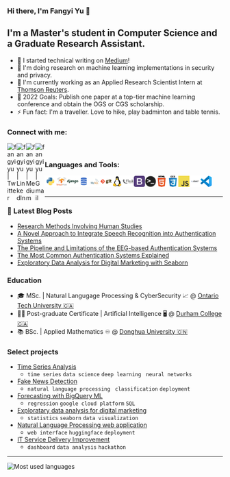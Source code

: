 ### Hi there, I'm Fangyi Yu 👋

## I'm a Master's student in Computer Science and a Graduate Research Assistant.

- 🔭 I started technical writing on [Medium][course]!
- 🌱 I'm doing research on machine learning implementations in security and privacy.
- 👯 I'm currently working as an Applied Research Scientist Intern at [Thomson Reuters][company].
- 🥅 2022 Goals: Publish one paper at a top-tier machine learning conference and obtain the OGS or CGS scholarship.
- ⚡ Fun fact: I'm a traveller. Love to hike, play badminton and table tennis.


### Connect with me:

[<img align="left" alt="fangyiyu | Twitter" width="22px" src="https://cdn.jsdelivr.net/npm/simple-icons@v3/icons/twitter.svg" />][twitter]
[<img align="left" alt="fangyiyu | LinkedIn" width="22px" src="https://cdn.jsdelivr.net/npm/simple-icons@v3/icons/linkedin.svg" />][linkedin]
[<img align="left" alt="fangyiyu | Medium" width="22px" src="https://cdn.jsdelivr.net/npm/simple-icons@v3/icons/medium.svg" />][medium]
[<img align="left" alt="fangyiyu | Gmail" width="22px" src="https://cdn.jsdelivr.net/npm/simple-icons@v3/icons/gmail.svg" />][gmail]

<br />

### Languages and Tools:
<img align="left" alt="python" width="26px" src="https://raw.githubusercontent.com/github/explore/80688e429a7d4ef2fca1e82350fe8e3517d3494d/topics/python/python.png" />
<img align="left" alt="tensorflow" width="26px" src="https://raw.githubusercontent.com/github/explore/80688e429a7d4ef2fca1e82350fe8e3517d3494d/topics/tensorflow/tensorflow.png" />
<img align="left" alt="django" width="26px" src="https://raw.githubusercontent.com/github/explore/e94815998e4e0713912fed477a1f346ec04c3da2/topics/django/django.png" />
<img align="left" alt="SQL" width="26px" src="https://raw.githubusercontent.com/github/explore/80688e429a7d4ef2fca1e82350fe8e3517d3494d/topics/sql/sql.png" />
<img align="left" alt="MySQL" width="26px" src="https://raw.githubusercontent.com/github/explore/80688e429a7d4ef2fca1e82350fe8e3517d3494d/topics/mysql/mysql.png" />
<img align="left" alt="Git" width="26px" src="https://raw.githubusercontent.com/github/explore/80688e429a7d4ef2fca1e82350fe8e3517d3494d/topics/git/git.png" />
<img align="left" alt="GitHub" width="26px" src="https://raw.githubusercontent.com/github/explore/78df643247d429f6cc873026c0622819ad797942/topics/linux/linux.png" />
<img align="left" alt="flask" width="26px" src="https://raw.githubusercontent.com/github/explore/80688e429a7d4ef2fca1e82350fe8e3517d3494d/topics/flask/flask.png" />
<img align="left" alt="bootstrap" width="26px" src="https://raw.githubusercontent.com/github/explore/80688e429a7d4ef2fca1e82350fe8e3517d3494d/topics/bootstrap/bootstrap.png" />
<img align="left" alt="Terminal" width="26px" src="https://raw.githubusercontent.com/github/explore/80688e429a7d4ef2fca1e82350fe8e3517d3494d/topics/terminal/terminal.png" />
<img align="left" alt="HTML5" width="26px" src="https://raw.githubusercontent.com/github/explore/80688e429a7d4ef2fca1e82350fe8e3517d3494d/topics/html/html.png" />
<img align="left" alt="CSS3" width="26px" src="https://raw.githubusercontent.com/github/explore/80688e429a7d4ef2fca1e82350fe8e3517d3494d/topics/css/css.png" />
<img align="left" alt="JavaSript" width="26px" src="https://raw.githubusercontent.com/github/explore/80688e429a7d4ef2fca1e82350fe8e3517d3494d/topics/javascript/javascript.png" />
<img align="left" alt="JQuery" width="26px" src="https://raw.githubusercontent.com/github/explore/80688e429a7d4ef2fca1e82350fe8e3517d3494d/topics/jquery/jquery.png" />
<img align="left" alt="Visual Studio Code" width="26px" src="https://raw.githubusercontent.com/github/explore/80688e429a7d4ef2fca1e82350fe8e3517d3494d/topics/visual-studio-code/visual-studio-code.png" />


<br />
<br />

---
### 📕 Latest Blog Posts

<!-- BLOG-POST-LIST:START -->
- [Research Methods Involving Human Studies](https://towardsdatascience.com/research-methods-involving-human-studies-67fedb56df42?source=rss-9114502db0dc------2)
- [A Novel Approach to Integrate Speech Recognition into Authentication Systems](https://towardsdatascience.com/a-novel-approach-to-integrate-speech-recognition-into-authentication-systems-accc02103afe?source=rss-9114502db0dc------2)
- [The Pipeline and Limitations of the EEG-based Authentication Systems](https://towardsdatascience.com/the-pipeline-and-limitations-of-the-eeg-based-authentication-systems-df9f0a05d9ff?source=rss-9114502db0dc------2)
- [The Most Common Authentication Systems Explained](https://towardsdatascience.com/the-most-common-authentication-systems-explained-512cddc432ea?source=rss-9114502db0dc------2)
- [Exploratory Data Analysis for Digital Marketing with Seaborn](https://towardsdatascience.com/exploratory-data-analysis-for-digital-marketing-with-seaborn-11d5f707fcce?source=rss-9114502db0dc------2)
<!-- BLOG-POST-LIST:END -->


### Education

- 🎓 MSc. | Natural Langugage Processing & CyberSecurity 📈 @ [Ontario Tech University :canada:](https://ontariotechu.ca/programs/graduate/science/masters-computer-science/)
- :woman_student: Post-graduate Certificate | Artificial Intelligence :desktop_computer: @ [Durham College :canada:](https://durhamcollege.ca/programs/artificial-intelligence-analysis-design-and-implementation-graduate-certificate)
- :books: BSc. | Applied Mathematics :infinity: @ [Donghua University :cn:](https://scdhu.dhu.edu.cn/)

### Select projects
- [Time Series Analysis](https://towardsdatascience.com/a-thorough-guide-to-time-series-analysis-5439c63bc9c5?sk=ee62bc0f09afe09d258ece1dfd4fe03e)
  - `time series` `data science` `deep learning ` `neural networks`
- [Fake News Detection](https://towardsdatascience.com/how-to-build-a-fake-news-detection-web-app-using-flask-c0cfd1d9c2d4?sk=2a752b0d87c759672664232b33543667)
  - `natural language processing ` `classification` `deployment`
- [Forecasting with BigQuery ML](https://towardsdatascience.com/how-to-forecast-trip-duration-using-bigquery-ml-ef2bf4a52a47?sk=ef219ff4aa1978b480a8e0153600ce71)
  - `regression` `google cloud platform` `SQL`
- [Exploratary data analysis for digital marketing](https://towardsdatascience.com/exploratory-data-analysis-for-digital-marketing-with-seaborn-11d5f707fcce?sk=13a6dd11192756e2f665aff5a871aebf)
  - `statistics` `seaborn` `data visualization`
- [Natural Language Processing web application](https://github.com/fangyiyu/NLP_WebApplication)
  - `web interface` `huggingface` `deployment`
- [IT Service Delivery Improvement](https://github.com/fangyiyu/Data-Questers-CANDEV2022)
  - `dashboard` `data analysis` `hackathon`

---

<img align="left" alt="Most used languages" src="https://github-readme-stats.vercel.app/api/top-langs/?username=fangyiyu&hide=Jupyter Notebook,html&hide_border=true" />


[website]: https://fangyiyu.herokuapp.com/
[course]: https://medium.com/@fangyiyu
[twitter]: https://twitter.com/mlfangyiyu
[linkedin]: https://www.linkedin.com/in/fangyiyu/
[medium]: https://medium.com/@fangyiyu
[company]: https://www.thomsonreuters.com/en/artificial-intelligence.html
[gmail]: mailto:yufangyi@gmail.com
